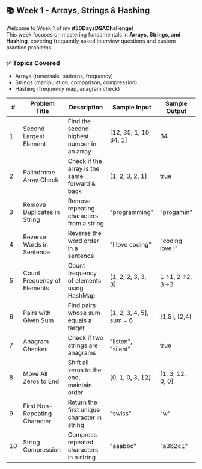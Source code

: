 
## 📚 Week 1 - Arrays, Strings & Hashing

Welcome to Week 1 of my **#50DaysDSAChallenge**!  
This week focuses on mastering fundamentals in **Arrays, Strings, and Hashing**, covering frequently asked interview questions and custom practice problems.



### ✅ Topics Covered

- Arrays (traversals, patterns, frequency)
- Strings (manipulation, comparison, compression)
- Hashing (frequency map, anagram check)



| #  | Problem Title                     | Description                                      | Sample Input                    | Sample Output     |
|----|----------------------------------|--------------------------------------------------|----------------------------------|-------------------|
| 1  | Second Largest Element           | Find the second highest number in an array       | [12, 35, 1, 10, 34, 1]           | 34                |
| 2  | Palindrome Array Check           | Check if the array is the same forward & back    | [1, 2, 3, 2, 1]                  | true              |
| 3  | Remove Duplicates in String      | Remove repeating characters from a string        | "programming"                   | "progamin"        |
| 4  | Reverse Words in Sentence        | Reverse the word order in a sentence             | "I love coding"                 | "coding love I"   |
| 5  | Count Frequency of Elements      | Count frequency of elements using HashMap        | [1, 2, 2, 3, 3, 3]               | 1→1, 2→2, 3→3      |
| 6  | Pairs with Given Sum             | Find pairs whose sum equals a target             | [1, 2, 3, 4, 5], sum = 6         | [1,5], [2,4]      |
| 7  | Anagram Checker                  | Check if two strings are anagrams                | "listen", "silent"              | true              |
| 8  | Move All Zeros to End            | Shift all zeros to the end, maintain order       | [0, 1, 0, 3, 12]                 | [1, 3, 12, 0, 0]   |
| 9  | First Non-Repeating Character    | Return the first unique character in string      | "swiss"                         | "w"               |
| 10 | String Compression               | Compress repeated characters in a string         | "aaabbc"                        | "a3b2c1"           |

